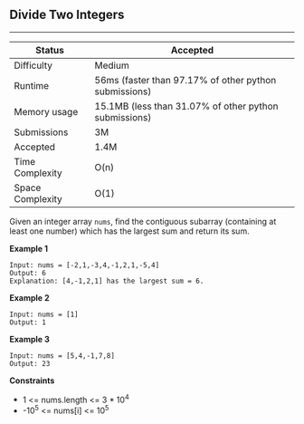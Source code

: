 ## Divide Two Integers
---------
| Status | Accepted |
| --- | --- |
| Difficulty | Medium |
| Runtime | 56ms (faster than 97.17% of other python submissions) |
| Memory usage | 15.1MB (less than 31.07% of other python submissions) |
| Submissions | 3M |
| Accepted | 1.4M |
| Time Complexity | O(n) |
| Space Complexity | O(1) |

Given an integer array `nums`, find the contiguous subarray (containing at least one number) which has the largest sum and return its sum.

**Example 1**
```
Input: nums = [-2,1,-3,4,-1,2,1,-5,4]
Output: 6
Explanation: [4,-1,2,1] has the largest sum = 6.
```

**Example 2**
```
Input: nums = [1]
Output: 1
```

**Example 3**
```
Input: nums = [5,4,-1,7,8]
Output: 23
```

**Constraints**
- 1 <= nums.length <= 3 * 10<sup>4</sup>
- -10<sup>5</sup> <= nums[i] <= 10<sup>5</sup>
